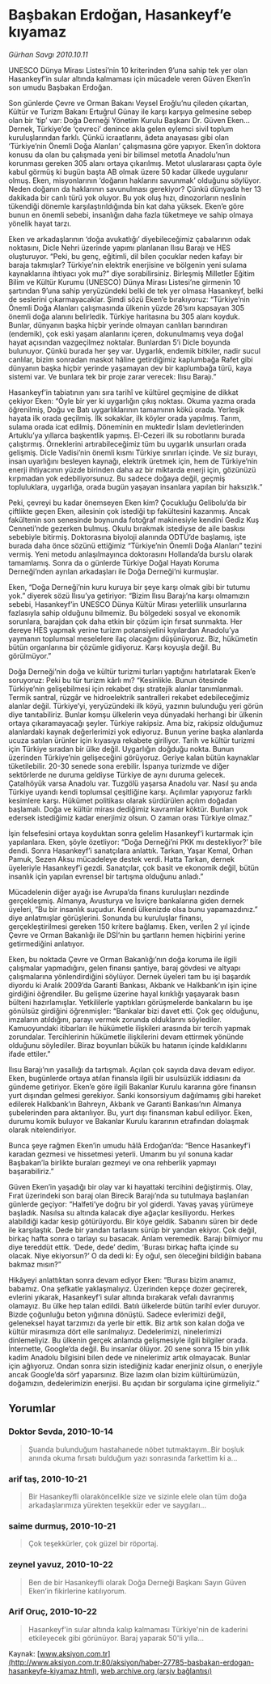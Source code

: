 # Başbakan Erdoğan, Hasankeyf’e kıyamaz

*Gürhan Savgı 2010.10.11*

<font class="agenda2NewsSpot">
 UNESCO Dünya Mirası Listesi’nin 10 kriterinden 9’una sahip tek yer olan Hasankeyf’in sular altında kalmaması için mücadele veren Güven Eken’in son umudu Başbakan Erdoğan.
</font>
<font class="newsDetail">
 <p>
  <p class="MsoNormal">
   Son günlerde Çevre ve Orman Bakanı Veysel Eroğlu’nu çileden çıkartan, Kültür ve Turizm Bakanı Ertuğrul Günay ile karşı karşıya gelmesine sebep olan bir ‘tip’ var: Doğa Derneği Yönetim Kurulu Başkanı Dr. Güven Eken... Dernek, Türkiye’de ‘çevreci’ denince akla gelen eylemci sivil toplum kuruluşlarından farklı. Çünkü icraatlarını, âdeta anayasası gibi olan ‘Türkiye’nin Önemli Doğa Alanları’ çalışmasına göre yapıyor. Eken’in doktora konusu da olan bu çalışmada yeni bir bilimsel metotla Anadolu’nun korunması gereken 305 alanı ortaya çıkarılmış. Metot uluslararası çapta öyle kabul görmüş ki bugün başta AB olmak üzere 50 kadar ülkede uygulanır olmuş. Eken, misyonlarının ‘doğanın haklarını savunmak’ olduğunu söylüyor. Neden doğanın da haklarının savunulması gerekiyor? Çünkü dünyada her 13 dakikada bir canlı türü yok oluyor. Bu yok oluş hızı, dinozorların neslinin tükendiği dönemle karşılaştırıldığında bin kat daha yüksek. Eken’e göre bunun en önemli sebebi, insanlığın daha fazla tüketmeye ve sahip olmaya yönelik hayat tarzı.
  </p>
  <p class="MsoNormal">
   Eken ve arkadaşlarının ‘doğa avukatlığı’ diyebileceğimiz çabalarının odak noktasını, Dicle Nehri üzerinde yapımı planlanan Ilısu Barajı ve HES oluşturuyor. “Peki, bu genç, eğitimli, dil bilen çocuklar neden kafayı bir baraja takmışlar? Türkiye’nin elektrik enerjisine ve bölgenin yeni sulama kaynaklarına ihtiyacı yok mu?” diye sorabilirsiniz. Birleşmiş Milletler Eğitim Bilim ve Kültür Kurumu (UNESCO) Dünya Mirası Listesi’ne girmenin 10 şartından 9’una sahip yeryüzündeki belki de tek yer olmasa Hasankeyf, belki de seslerini çıkarmayacaklar. Şimdi sözü Eken’e bırakıyoruz: “Türkiye’nin Önemli Doğa Alanları çalışmasında ülkenin yüzde 26’sını kapsayan 305 önemli doğa alanını belirledik. Türkiye haritasına bu 305 alanı koyduk. Bunlar, dünyanın başka hiçbir yerinde olmayan canlıları barındıran (endemik), çok eski yaşam alanlarını içeren, dokunulmamış veya doğal hayat açısından vazgeçilmez noktalar. Bunlardan 5’i Dicle boyunda bulunuyor. Çünkü burada her şey var. Uygarlık, endemik bitkiler, nadir sucul canlılar, bizim sonradan maskot hâline getirdiğimiz kaplumbağa Rafet gibi dünyanın başka hiçbir yerinde yaşamayan dev bir kaplumbağa türü, kaya sistemi var. Ve bunlara tek bir proje zarar verecek: Ilısu Barajı.”
  </p>
  <p class="MsoNormal">
   Hasankeyf’in tabiatının yanı sıra tarihî ve kültürel geçmişine de dikkat çekiyor Eken: “Öyle bir yer ki uygarlığın çıkış noktası. Okuma yazma orada öğrenilmiş, Doğu ve Batı uygarlıklarının tamamının kökü orada. Yerleşik hayata ilk orada geçilmiş. İlk sokaklar, ilk köyler orada yapılmış. Tarım, sulama orada icat edilmiş. Döneminin en muktedir İslam devletlerinden Artuklu’ya yıllarca başkentlik yapmış. El-Cezeri ilk su robotlarını burada çalıştırmış. Örneklerini artırabileceğimiz tüm bu uygarlık unsurları orada gelişmiş. Dicle Vadisi’nin önemli kısmı Türkiye sınırları içinde. Ve siz burayı, insan uyarlığını besleyen kaynağı, elektrik üretmek için, hem de Türkiye’nin enerji ihtiyacının yüzde birinden daha az bir miktarda enerji için, gözünüzü kırpmadan yok edebiliyorsunuz. Bu sadece doğaya değil, geçmiş topluluklara, uygarlığa, orada bugün yaşayan insanlara yapılan bir haksızlık.”
  </p>
  <p class="MsoNormal">
   Peki, çevreyi bu kadar önemseyen Eken kim? Çocukluğu Gelibolu’da bir çiftlikte geçen Eken, ailesinin çok istediği tıp fakültesini kazanmış. Ancak fakültenin son senesinde boynunda fotoğraf makinesiyle kendini Gediz Kuş Cenneti’nde gezerken bulmuş. Okulu bırakmak istediyse de aile baskısı sebebiyle bitirmiş. Doktorasına biyoloji alanında ODTÜ’de başlamış, işte burada daha önce sözünü ettiğimiz “Türkiye’nin Önemli Doğa Alanları” tezini vermiş. Yeni metodu anlaşılmayınca doktorasını Hollanda’da burslu olarak tamamlamış. Sonra da o günlerde Türkiye Doğal Hayatı Koruma Derneği’nden ayrılan arkadaşları ile Doğa Derneği’ni kurmuşlar.
  </p>
  <p class="MsoNormal">
   Eken, “Doğa Derneği’nin kuru kuruya bir şeye karşı olmak gibi bir tutumu yok.” diyerek sözü Ilısu’ya getiriyor: “Bizim Ilısu Barajı’na karşı olmamızın sebebi,
   <span>
   </span>
   Hasankeyf’in UNESCO Dünya Kültür Mirası yeterlilik unsurlarına fazlasıyla sahip olduğunu bilmemiz. Bu bölgedeki sosyal ve ekonomik sorunlara, barajdan çok daha etkin bir çözüm için fırsat sunmakta. Her dereye HES yapmak yerine turizm potansiyelini kıyılardan Anadolu’ya yaymanın toplumsal meselelere ilaç olacağını düşünüyoruz. Biz, hükümetin bütün organlarına bir çözümle gidiyoruz. Karşı koyuşla değil. Bu görülmüyor.”
  </p>
  <p class="MsoNormal">
   Doğa Derneği’nin doğa ve kültür turizmi turları yaptığını hatırlatarak Eken’e soruyoruz: Peki bu tür turizm kârlı mı?
   <span>
   </span>
   “Kesinlikle. Bunun ötesinde Türkiye’nin gelişebilmesi için rekabet dışı stratejik alanlar tanımlanmalı. Termik santral, rüzgâr ve hidroelektrik santralleri rekabet edebileceğimiz alanlar değil. Türkiye’yi, yeryüzündeki ilk köyü, yazının bulunduğu yeri görün diye tanıtabiliriz. Bunlar komşu ülkelerin veya dünyadaki herhangi bir ülkenin ortaya çıkaramayacağı şeyler. Türkiye rakipsiz. Ama biz, rakipsiz olduğumuz alanlardaki kaynak değerlerimizi yok ediyoruz. Bunun yerine başka alanlarda ucuza satılan ürünler için kıyasıya rekabete giriliyor. Tarih ve kültür turizmi için Türkiye sıradan bir ülke değil. Uygarlığın doğduğu nokta. Bunun üzerinden Türkiye’nin gelişeceğini görüyoruz. Geriye kalan bütün kaynaklar tüketilebilir. 20-30 senede sona erebilir. İspanya turizmde ve diğer sektörlerde ne duruma geldiyse Türkiye de aynı duruma gelecek. Çatalhöyük varsa Anadolu var. Tuzgölü yaşarsa Anadolu var. Nasıl şu anda Türkiye uyandı kendi toplumsal çeşitliğine karşı. Açılımlar yapıyoruz farklı kesimlere karşı. Hükümet politikası olarak sürdürülen açılım doğadan başlamalı. Doğa ve kültür mirası dediğimiz kavramlar köktür. Bunları yok edersek istediğimiz kadar enerjimiz olsun. O zaman orası Türkiye olmaz.”
  </p>
  <p class="MsoNormal">
   İşin felsefesini ortaya koyduktan sonra gelelim Hasankeyf’i kurtarmak için yapılanlara. Eken, şöyle özetliyor: “Doğa Derneği’ni PKK mı destekliyor?’ bile dendi. Sonra Hasankeyf’i sanatçılara anlattık. Tarkan, Yaşar Kemal, Orhan Pamuk, Sezen Aksu mücadeleye destek verdi. Hatta Tarkan, dernek üyeleriyle Hasankeyf’i gezdi. Sanatçılar, çok basit ve ekonomik değil, bütün insanlık için yapılan evrensel bir tartışma olduğunu anladı.”
  </p>
  <p class="MsoNormal">
   Mücadelenin diğer ayağı ise Avrupa’da finans kuruluşları nezdinde gerçekleşmiş. Almanya, Avusturya ve İsviçre bankalarına giden dernek üyeleri, “Bu bir insanlık suçudur. Kendi ülkenizde olsa bunu yapamazdınız.” diye anlatmışlar görüşlerini. Sonunda bu kuruluşlar finansı, gerçekleştirilmesi gereken 150 kritere bağlamış. Eken, verilen 2 yıl içinde Çevre ve Orman Bakanlığı ile DSİ’nin bu şartların hemen hiçbirini yerine getirmediğini anlatıyor.
  </p>
  <p class="MsoNormal">
   Eken, bu noktada Çevre ve Orman Bakanlığı’nın doğa koruma ile ilgili çalışmalar yapmadığını, gelen finansı şantiye, baraj gövdesi ve altyapı çalışmalarına yönlendirdiğini söylüyor. Dernek üyeleri tam bu işi başardık diyordu ki Aralık 2009’da Garanti Bankası, Akbank ve Halkbank’ın işin içine girdiğini öğrendiler. Bu gelişme üzerine hayal kırıklığı yaşayarak basın bülteni hazırlamışlar. Yetkililerle yaptıkları görüşmelerde bankaların bu işe gönülsüz girdiğini öğrenmişler: “Bankalar bizi davet etti. Çok geç olduğunu, imzaların atıldığını, parayı vermek zorunda olduklarını söylediler. Kamuoyundaki itibarları ile hükümetle ilişkileri arasında bir tercih yapmak zorundalar. Tercihlerinin hükümetle ilişkilerini devam ettirmek yönünde olduğunu söylediler. Biraz boyunları bükük bu hatanın içinde kaldıklarını ifade ettiler.”
  </p>
  <p class="MsoNormal">
   Ilısu Barajı’nın yasallığı da tartışmalı. Açılan çok sayıda dava devam ediyor. Eken, bugünlerde ortaya atılan finansla ilgili bir usulsüzlük iddiasını da gündeme getiriyor. Eken’e göre ilgili Bakanlar Kurulu kararına göre finansın yurt dışından gelmesi gerekiyor. Sanki konsorsiyum dağılmamış gibi hareket edilerek Halkbank’ın Bahreyn, Akbank ve Garanti Bankası’nın Almanya şubelerinden para aktarılıyor. Bu, yurt dışı finansman kabul ediliyor. Eken, durumu komik buluyor ve Bakanlar Kurulu kararının etrafından dolaşmak olarak nitelendiriyor.
  </p>
  <p class="MsoNormal">
   Bunca şeye rağmen Eken’in umudu hâlâ Erdoğan’da: “Bence Hasankeyf’i karadan gezmesi ve hissetmesi yeterli. Umarım bu yıl sonuna kadar Başbakan’la birlikte buraları gezmeyi ve ona rehberlik yapmayı başarabiliriz.”
  </p>
  <p class="MsoNormal">
   Güven Eken’in yaşadığı bir olay var ki hayattaki tercihini değiştirmiş. Olay, Fırat üzerindeki son baraj olan Birecik Barajı’nda su tutulmaya başlanılan günlerde geçiyor: “Halfeti’ye doğru bir yol giderdi. Yavaş yavaş yürümeye başladık. Nasılsa su altında kalacak diye ağaçlar kesiliyordu. Herkes alabildiği kadar kesip götürüyordu. Bir köye geldik. Sabanını süren bir dede ile karşılaştık. Dede bir yandan tarlasını sürüp bir yandan ekiyor. Çok değil, birkaç hafta sonra o tarlayı su basacak. Anlam veremedik. Barajı bilmiyor mu diye tereddüt ettik. ‘Dede, dede’ dedim, ‘Burası birkaç hafta içinde su olacak. Niye ekiyorsun?’ O da dedi ki: Ey oğul, sen öleceğini bildiğin babana bakmaz mısın?”
  </p>
  <p class="MsoNormal">
   Hikâyeyi anlattıktan sonra devam ediyor Eken: “Burası bizim anamız, babamız. Ona şefkatle yaklaşmalıyız. Üzerinden kepçe dozer geçirerek, evlerini yıkarak, Hasankeyf’i sular altında bırakarak vefalı davranmış olamayız. Bu ülke hep talan edildi. Batılı ülkelerde bütün tarihî evler duruyor. Bizde çoğunluğu beton yığınına dönüştü. Sadece evlerimizi değil, geleneksel hayat tarzımızı da yerle bir ettik. Biz artık son kalan doğa ve kültür mirasımıza dört elle sarılmalıyız. Dedelerimizi, ninelerimizi dinlemeliyiz. Bu ülkenin gerçek anlamda gelişmesiyle ilgili bilgiler orada. İnternette, Google’da değil. Bu insanlar ölüyor. 20 sene sonra 15 bin yıllık kadim Anadolu bilgisini bilen dede ve ninelerimiz artık olmayacak. Bunlar için ağlıyoruz. Ondan sonra sizin istediğiniz kadar enerjiniz olsun, o enerjiyle ancak Google’da sörf yaparsınız. Bize lazım olan bizim kültürümüzün, doğamızın, dedelerimizin enerjisi. Bu açıdan bir sorgulama içine girmeliyiz.”
  </p>
  <p class="MsoNormal">
  </p>
 </p>
</font>

## Yorumlar

### Doktor Sevda, 2010-10-14
> Şuanda bulunduğum hastahanede nöbet tutmaktayım..Bir boşluk anında okuma fırsatı bulduğum yazı sonrasında farkettim ki a...

### arif taş, 2010-10-21
>  Bir Hasankeyfli olaraköncelikle size ve sizinle elele olan tüm doğa arkadaşlarımıza yürekten teşekkür eder ve saygıları...

### saime durmuş, 2010-10-21
> Çok teşekkürler, çok güzel bir röportaj.

### zeynel yavuz, 2010-10-22
> Ben de bir Hasankeyfli olarak Doğa Derneği Başkanı Sayın Güven Eken’in fikirlerine katılıyorum.

### Arif Oruç, 2010-10-22
> Hasankeyf'in sular altında kalıp kalmaması Türkiye'nin de kaderini etkileyecek gibi görünüyor. Baraj yaparak 50'li yılla...

Kaynak: [www.aksiyon.com.tr](http://www.aksiyon.com.tr:80/aksiyon/haber-27785-basbakan-erdogan-hasankeyfe-kiyamaz.html), [web.archive.org (arşiv bağlantısı)](http://web.archive.org/web/20101026090539/http://www.aksiyon.com.tr:80/aksiyon/haber-27785-basbakan-erdogan-hasankeyfe-kiyamaz.html)
